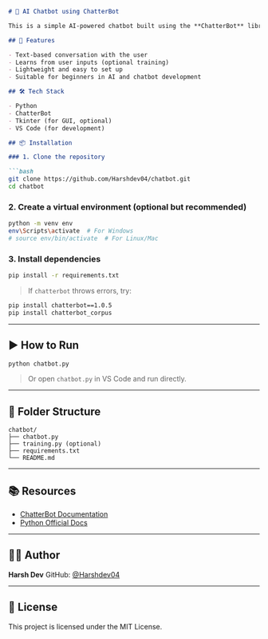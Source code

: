 

````markdown
# 💬 AI Chatbot using ChatterBot

This is a simple AI-powered chatbot built using the **ChatterBot** library in Python. It is capable of learning and responding to user inputs using machine learning algorithms.

## 🚀 Features

- Text-based conversation with the user
- Learns from user inputs (optional training)
- Lightweight and easy to set up
- Suitable for beginners in AI and chatbot development

## 🛠️ Tech Stack

- Python
- ChatterBot
- Tkinter (for GUI, optional)
- VS Code (for development)

## 📦 Installation

### 1. Clone the repository

```bash
git clone https://github.com/Harshdev04/chatbot.git
cd chatbot
````

### 2. Create a virtual environment (optional but recommended)

```bash
python -m venv env
env\Scripts\activate  # For Windows
# source env/bin/activate  # For Linux/Mac
```

### 3. Install dependencies

```bash
pip install -r requirements.txt
```

> If `chatterbot` throws errors, try:

```bash
pip install chatterbot==1.0.5
pip install chatterbot_corpus
```

---

## ▶️ How to Run

```bash
python chatbot.py
```

> Or open `chatbot.py` in VS Code and run directly.

---

## 📁 Folder Structure

```
chatbot/
├── chatbot.py
├── training.py (optional)
├── requirements.txt
└── README.md
```

---



## 📚 Resources

* [ChatterBot Documentation](https://chatterbot.readthedocs.io/)
* [Python Official Docs](https://docs.python.org/3/)

---

## 👨‍💻 Author

**Harsh Dev**
GitHub: [@Harshdev04](https://github.com/Harshdev04)

---

## 📄 License

This project is licensed under the MIT License.

```

